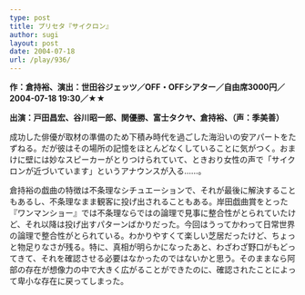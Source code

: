 ```yaml
---
type: post
title: プリセタ『サイクロン』
author: sugi
layout: post
date: 2004-07-18
url: /play/936/
---
```

**作：倉持裕、演出：世田谷ジェッツ／OFF・OFFシアター／自由席3000円／2004-07-18 19:30／★★**

**出演：戸田昌宏、谷川昭一郎、関優勝、富士タクヤ、倉持裕、（声：季美善）**

成功した俳優が取材の準備のため下積み時代を過ごした海沿いの安アパートをたずねる。だが彼はその場所の記憶をほとんどなくしていることに気がつく。おまけに壁には妙なスピーカーがとりつけられていて、ときおり女性の声で「サイクロンが近づいています」というアナウンスが入る......。

倉持裕の戯曲の特徴は不条理なシチュエーションで、それが最後に解決することもあるし、不条理なまま観客に投げ出されることもある。岸田戯曲賞をとった『ワンマンショー』では不条理ならではの論理で見事に整合性がとられていたけど、それ以降は投げ出すパターンばかりだった。今回はうってかわって日常世界の論理で整合性がとられている。わかりやすくて楽しい芝居だったけど、ちょっと物足りなさが残る。特に、真相が明らかになったあと、わざわざ野口がもどってきて、それを確認させる必要はなかったのではないかと思う。そのままなら阿部の存在が想像力の中で大きく広がることができたのに、確認されたことによって卑小な存在に戻ってしまった。
